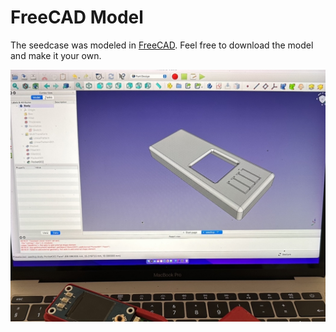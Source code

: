 # FreeCAD Model

The seedcase was modeled in [FreeCAD](https://freecad.org). Feel free to download the model and make it your own.

<picture>
<img alt="Shows an image of the signercase beeing modeled using the Freecad Software." src="/images/signercase-freecad.jpeg">
</picture>
